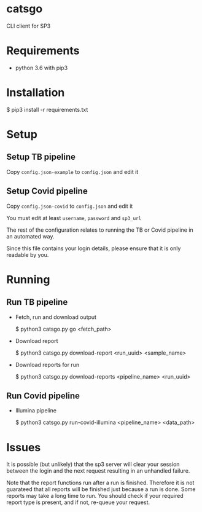 # catsgo

CLI client for SP3

# Requirements

- python 3.6 with pip3

# Installation

$ pip3 install -r requirements.txt

# Setup 

## Setup TB pipeline
Copy `config.json-example` to `config.json` and edit it

## Setup Covid pipeline
Copy `config.json-covid` to `config.json` and edit it

You must edit at least `username`, `password` and `sp3_url`

The rest of the configuration relates to running the TB or Covid pipeline in an automated way.

Since this file contains your login details, please ensure that it is only readable by you.

# Running 
## Run TB pipeline
- Fetch, run and download output

    $ python3 catsgo.py go <fetch_path> 

- Download report

    $ python3 catsgo.py download-report <run_uuid> <sample_name>

- Download reports for run

    $ python3 catsgo.py download-reports <pipeline_name> <run_uuid>

## Run Covid pipeline

- Illumina pipeline

    $ python3 catsgo.py run-covid-illumina <pipeline_name> <data_path> 

# Issues

It is possible (but unlikely) that the sp3 server will clear your session between the login and the next request resulting in an unhandled failure.

Note that the report functions run after a run is finished. Therefore it is not guarateed that all reports will be finished just because a run is done. Some reports may take a long time to run. You should check if your required report type is present, and if not, re-queue your request.
